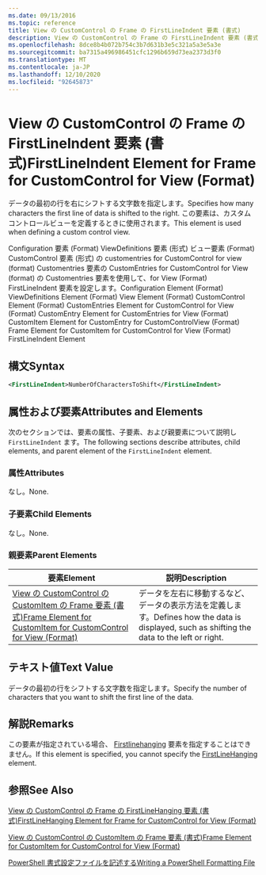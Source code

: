 ```yaml
---
ms.date: 09/13/2016
ms.topic: reference
title: View の CustomControl の Frame の FirstLineIndent 要素 (書式)
description: View の CustomControl の Frame の FirstLineIndent 要素 (書式)
ms.openlocfilehash: 8dce8b4b072b754c3b7d631b3e5c321a5a3e5a3e
ms.sourcegitcommit: ba7315a496986451cfc1296b659d73ea2373d3f0
ms.translationtype: MT
ms.contentlocale: ja-JP
ms.lasthandoff: 12/10/2020
ms.locfileid: "92645873"
---
```

# <a name="firstlineindent-element-for-frame-for-customcontrol-for-view-format"></a><span data-ttu-id="79b43-103">View の CustomControl の Frame の FirstLineIndent 要素 (書式)</span><span class="sxs-lookup"><span data-stu-id="79b43-103">FirstLineIndent Element for Frame for CustomControl for View (Format)</span></span>

<span data-ttu-id="79b43-104">データの最初の行を右にシフトする文字数を指定します。</span><span class="sxs-lookup"><span data-stu-id="79b43-104">Specifies how many characters the first line of data is shifted to the right.</span></span> <span data-ttu-id="79b43-105">この要素は、カスタムコントロールビューを定義するときに使用されます。</span><span class="sxs-lookup"><span data-stu-id="79b43-105">This element is used when defining a custom control view.</span></span>

<span data-ttu-id="79b43-106">Configuration 要素 (Format) ViewDefinitions 要素 (形式) ビュー要素 (Format) CustomControl 要素 (形式) の customentries for CustomControl for view (format) Customentries 要素の CustomEntries for CustomControl for View (format) の Customentries 要素を使用して、for View (Format) FirstLineIndent 要素を設定します。</span><span class="sxs-lookup"><span data-stu-id="79b43-106">Configuration Element (Format) ViewDefinitions Element (Format) View Element (Format) CustomControl Element (Format) CustomEntries Element for CustomControl for View (Format) CustomEntry Element for CustomEntries for View (Format) CustomItem Element for CustomEntry for CustomControlView (Format) Frame Element for CustomItem for CustomControl for View (Format) FirstLineIndent Element</span></span>

## <a name="syntax"></a><span data-ttu-id="79b43-107">構文</span><span class="sxs-lookup"><span data-stu-id="79b43-107">Syntax</span></span>

```xml
<FirstLineIndent>NumberOfCharactersToShift</FirstLineIndent>
```

## <a name="attributes-and-elements"></a><span data-ttu-id="79b43-108">属性および要素</span><span class="sxs-lookup"><span data-stu-id="79b43-108">Attributes and Elements</span></span>

<span data-ttu-id="79b43-109">次のセクションでは、要素の属性、子要素、および親要素について説明し `FirstLineIndent` ます。</span><span class="sxs-lookup"><span data-stu-id="79b43-109">The following sections describe attributes, child elements, and parent element of the `FirstLineIndent` element.</span></span>

### <a name="attributes"></a><span data-ttu-id="79b43-110">属性</span><span class="sxs-lookup"><span data-stu-id="79b43-110">Attributes</span></span>

<span data-ttu-id="79b43-111">なし。</span><span class="sxs-lookup"><span data-stu-id="79b43-111">None.</span></span>

### <a name="child-elements"></a><span data-ttu-id="79b43-112">子要素</span><span class="sxs-lookup"><span data-stu-id="79b43-112">Child Elements</span></span>

<span data-ttu-id="79b43-113">なし。</span><span class="sxs-lookup"><span data-stu-id="79b43-113">None.</span></span>

### <a name="parent-elements"></a><span data-ttu-id="79b43-114">親要素</span><span class="sxs-lookup"><span data-stu-id="79b43-114">Parent Elements</span></span>

|<span data-ttu-id="79b43-115">要素</span><span class="sxs-lookup"><span data-stu-id="79b43-115">Element</span></span>|<span data-ttu-id="79b43-116">説明</span><span class="sxs-lookup"><span data-stu-id="79b43-116">Description</span></span>|
|-------------|-----------------|
|[<span data-ttu-id="79b43-117">View の CustomControl の CustomItem の Frame 要素 (書式)</span><span class="sxs-lookup"><span data-stu-id="79b43-117">Frame Element for CustomItem for CustomControl for View (Format)</span></span>](./frame-element-for-customitem-for-customcontrol-for-view-format.md)|<span data-ttu-id="79b43-118">データを左右に移動するなど、データの表示方法を定義します。</span><span class="sxs-lookup"><span data-stu-id="79b43-118">Defines how the data is displayed, such as shifting the data to the left or right.</span></span>|

## <a name="text-value"></a><span data-ttu-id="79b43-119">テキスト値</span><span class="sxs-lookup"><span data-stu-id="79b43-119">Text Value</span></span>

<span data-ttu-id="79b43-120">データの最初の行をシフトする文字数を指定します。</span><span class="sxs-lookup"><span data-stu-id="79b43-120">Specify the number of characters that you want to shift the first line of the data.</span></span>

## <a name="remarks"></a><span data-ttu-id="79b43-121">解説</span><span class="sxs-lookup"><span data-stu-id="79b43-121">Remarks</span></span>

<span data-ttu-id="79b43-122">この要素が指定されている場合、 [Firstlinehanging](./firstlinehanging-element-for-frame-for-customcontrol-for-view-format.md) 要素を指定することはできません。</span><span class="sxs-lookup"><span data-stu-id="79b43-122">If this element is specified, you cannot specify the [FirstLineHanging](./firstlinehanging-element-for-frame-for-customcontrol-for-view-format.md) element.</span></span>

## <a name="see-also"></a><span data-ttu-id="79b43-123">参照</span><span class="sxs-lookup"><span data-stu-id="79b43-123">See Also</span></span>

[<span data-ttu-id="79b43-124">View の CustomControl の Frame の FirstLineHanging 要素 (書式)</span><span class="sxs-lookup"><span data-stu-id="79b43-124">FirstLineHanging Element for Frame for CustomControl for View (Format)</span></span>](./firstlinehanging-element-for-frame-for-customcontrol-for-view-format.md)

[<span data-ttu-id="79b43-125">View の CustomControl の CustomItem の Frame 要素 (書式)</span><span class="sxs-lookup"><span data-stu-id="79b43-125">Frame Element for CustomItem for CustomControl for View (Format)</span></span>](./frame-element-for-customitem-for-customcontrol-for-view-format.md)

[<span data-ttu-id="79b43-126">PowerShell 書式設定ファイルを記述する</span><span class="sxs-lookup"><span data-stu-id="79b43-126">Writing a PowerShell Formatting File</span></span>](./writing-a-powershell-formatting-file.md)
